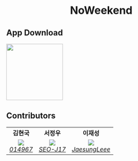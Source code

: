 <h1 align="center">NoWeekend</h1>

<!-- 
<p align="center">
<a href="[https://kotlinlang.org](https://kotlinlang.org/)"><img alt="Kotlin Version" src="https://img.shields.io/badge/Kotlin-1.8.0-blueviolet.svg?style=flat"/></a>
<a href="https://android-arsenal.com/api?level=23"><img alt="API" src="https://img.shields.io/badge/API-24%2B-brightgreen.svg?style=flat"/></a>
<a href="https://developer.android.com/studio/releases/gradle-plugin"><img alt="AGP" src="https://img.shields.io/badge/AGP-8.2.0-blue?style=flat"/></a>
<a href="https://opensource.org/licenses/Apache-2.0"><img alt="License" src="https://img.shields.io/badge/License-MIT-blue.svg"/></a>
</p>
-->

<!--Description-->

<!--<img src="" />-->

## App Download

<a href="https://www.naver.com">
<img src="https://user-images.githubusercontent.com/63157395/211233100-2f255c00-3336-4125-b5da-2fd935e40b5a.png" width="150" />
</a>

## Contributors
<table>
    <tr align="center">
        <td><B>김현국<B></td>
        <td><B>서정우</B></td>
        <td><B>이재성<B></td>
    </tr>
    <tr align="center">
        <td>
            <img src="https://github.com/014967.png?size=100">
            <br>
            <a href="https://github.com/014967"><I>014967</I></a>
        </td>
        <td>
          <img src="https://github.com/SEO-J17.png?size=100">
            <br>
            <a href="https://github.com/SEO-J17"><I>SEO-J17</I></a>
        </td>
        <td>
            <img src="https://github.com/JaesungLeee.png?size=100">
            <br>
            <a href="https://github.com/JaesungLeee"><I>JaesungLeee</I></a>
        </td>
    </tr>
</table>
